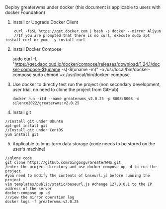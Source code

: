 Deploy greaterwms under docker (this document is applicable to users with docker Foundation)

1. Install or Upgrade Docker Client

```
	curl -fsSL https://get.docker.com | bash -s docker --mirror Aliyun
	//If you are prompted that there is no curl, execute sudo apt install curl or yum - y install curl
```

2. Install Docker Compose

   	sudo curl -L "https://get.daocloud.io/docker/compose/releases/download/1.24.1/docker-compose-$(uname -s)-$(uname -m)" -o /usr/local/bin/docker-compose
   	sudo chmod +x /usr/local/bin/docker-compose

3. Use docker to directly test run the project (non secondary development, user trial, no need to clone the project from GitHub)

   ```
   docker run -itd --name greaterwms_v2.0.25 -p 8008:8008 -d silence2022/greaterwms:v2.0.25
   ```


4. Install git

```
//Install git under Ubuntu
apt-get install git
//Install git under CentOS
yum install git
```

5. Applicable to long-term data storage (code needs to be stored on the user's machine)

```English
//glone code
git clone https://github.com/Singosgu/GreaterWMS.git
/enter the project directory and use docker compose up -d to run the project
#you need to modify the contents of baseurl.js before running the project
vim templates/public/static/baseurl.js #change 127.0.0.1 to the IP address of the server
docker-compose up -d
//view the mirror operation log
docker logs -f greaterwms:v2.0.25
```

